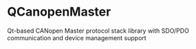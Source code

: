 # QCanopenMaster
Qt-based CANopen Master protocol stack library with SDO/PDO communication and device management support
